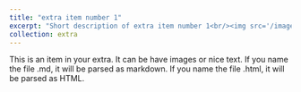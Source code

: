 ```yaml
---
title: "extra item number 1"
excerpt: "Short description of extra item number 1<br/><img src='/images/500x300.png'>"
collection: extra
---
```


This is an item in your extra. It can be have images or nice text. If you name the file .md, it will be parsed as markdown. If you name the file .html, it will be parsed as HTML. 
